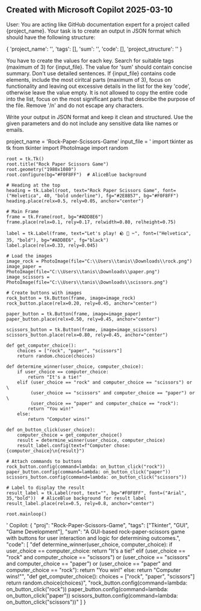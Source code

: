 ## Created with Microsoft Copilot 2025-03-10

User:
You are acting like GitHub documentation expert for a project called {project_name}. Your task is to create an output in JSON format which should have the following structure:

{
    'project_name': '',
    'tags': [],
    'sum': '',
    'code': [],
    'project_structure': ''
} 

You have to create the values for each key. Search for suitable tags (maximum of 3) for {input_file}. The value for 'sum' should contain concise summary. Don't use detailed sentences. If {input_file} contains code elements, include the most ciritcal parts (maximum of 3), focus on functionality and leaving out excessive details in the list for the key 'code', otherwise leave the value empty. It is not allowed to copy the entire code into the list, focus on the most significant parts that describe the purpose of the file. Remove '/n' and do not escape any characters.

Write your output in JSON format and keep it clean and structured. Use the given parameters and do not include any sensitive data like names or emails.

project_name = 'Rock-Paper-Scissors-Game'
input_file = '
    import tkinter as tk
    from tkinter import PhotoImage
    import random
    
    root = tk.Tk()
    root.title("Rock Paper Scissors Game")
    root.geometry("1980x1080")
    root.configure(bg="#F0F8FF")  # AliceBlue background
    
    # Heading at the top 
    heading = tk.Label(root, text="Rock Paper Scissors Game", font=("Helvetica", 40, "bold underline"), fg="#2E8B57", bg="#F0F8FF") 
    heading.place(relx=0.5, rely=0.05, anchor="center")
    
    # Main Frame 
    frame = tk.Frame(root, bg="#ADD8E6")
    frame.place(relx=0.1, rely=0.17, relwidth=0.80, relheight=0.75)
    
    label = tk.Label(frame, text="Let's play! 🪨 📃 ✂️", font=("Helvetica", 35, "bold"), bg="#ADD8E6", fg="black")
    label.place(relx=0.33, rely=0.045)
    
    # Load the images
    image_rock = PhotoImage(file="C:\\Users\\tanis\\Downloads\\rock.png")
    image_paper = PhotoImage(file="C:\\Users\\tanis\\Downloads\\paper.png")
    image_scissors = PhotoImage(file="C:\\Users\\tanis\\Downloads\\scissors.png")
    
    # Create buttons with images
    rock_button = tk.Button(frame, image=image_rock)
    rock_button.place(relx=0.20, rely=0.45, anchor="center")
    
    paper_button = tk.Button(frame, image=image_paper)
    paper_button.place(relx=0.50, rely=0.45, anchor="center")
    
    scissors_button = tk.Button(frame, image=image_scissors)
    scissors_button.place(relx=0.80, rely=0.45, anchor="center")
    
    def get_computer_choice():
        choices = ["rock", "paper", "scissors"]
        return random.choice(choices)
    
    def determine_winner(user_choice, computer_choice):
        if user_choice == computer_choice:
            return "It's a tie!"
        elif (user_choice == "rock" and computer_choice == "scissors") or \
             (user_choice == "scissors" and computer_choice == "paper") or \
             (user_choice == "paper" and computer_choice == "rock"):
            return "You win!"
        else:
            return "Computer wins!"
    
    def on_button_click(user_choice):
        computer_choice = get_computer_choice()
        result = determine_winner(user_choice, computer_choice)
        result_label.config(text=f"Computer chose: {computer_choice}\n{result}")
    
    # Attach commands to buttons
    rock_button.config(command=lambda: on_button_click("rock"))
    paper_button.config(command=lambda: on_button_click("paper"))
    scissors_button.config(command=lambda: on_button_click("scissors"))
    
    # Label to display the result
    result_label = tk.Label(root, text="", bg="#F0F8FF", font=("Arial", 35,"bold"))  # AliceBlue background for result label
    result_label.place(relx=0.5, rely=0.8, anchor="center")
    
    root.mainloop()
'
Copilot:
{
    "proj": "Rock-Paper-Scissors-Game",
    "tags": ["Tkinter", "GUI", "Game Development"],
    "sum": "A GUI-based rock-paper-scissors game with buttons for user interaction and logic for determining outcomes.",
    "code": [
        "def determine_winner(user_choice, computer_choice): if user_choice == computer_choice: return \"It's a tie!\" elif (user_choice == \"rock\" and computer_choice == \"scissors\") or (user_choice == \"scissors\" and computer_choice == \"paper\") or (user_choice == \"paper\" and computer_choice == \"rock\"): return \"You win!\" else: return \"Computer wins!\"",
        "def get_computer_choice(): choices = [\"rock\", \"paper\", \"scissors\"] return random.choice(choices)",
        "rock_button.config(command=lambda: on_button_click(\"rock\")) paper_button.config(command=lambda: on_button_click(\"paper\")) scissors_button.config(command=lambda: on_button_click(\"scissors\"))"
    ]
}